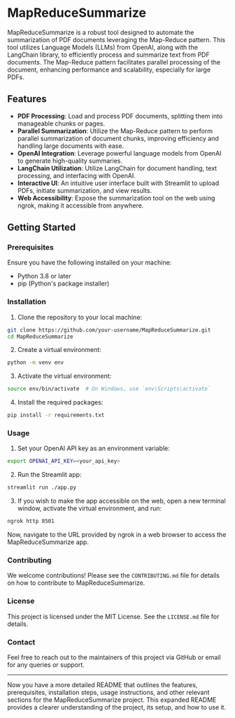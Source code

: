 # MapReduceSummarize

MapReduceSummarize is a robust tool designed to automate the summarization of PDF documents leveraging the Map-Reduce pattern. This tool utilizes Language Models (LLMs) from OpenAI, along with the LangChain library, to efficiently process and summarize text from PDF documents. The Map-Reduce pattern facilitates parallel processing of the document, enhancing performance and scalability, especially for large PDFs.

## Features

- **PDF Processing**: Load and process PDF documents, splitting them into manageable chunks or pages.
- **Parallel Summarization**: Utilize the Map-Reduce pattern to perform parallel summarization of document chunks, improving efficiency and handling large documents with ease.
- **OpenAI Integration**: Leverage powerful language models from OpenAI to generate high-quality summaries.
- **LangChain Utilization**: Utilize LangChain for document handling, text processing, and interfacing with OpenAI.
- **Interactive UI**: An intuitive user interface built with Streamlit to upload PDFs, initiate summarization, and view results.
- **Web Accessibility**: Expose the summarization tool on the web using ngrok, making it accessible from anywhere.

## Getting Started

### Prerequisites

Ensure you have the following installed on your machine:

- Python 3.8 or later
- pip (Python's package installer)

### Installation

1. Clone the repository to your local machine:
```bash
git clone https://github.com/your-username/MapReduceSummarize.git
cd MapReduceSummarize
```

2. Create a virtual environment:
```bash
python -m venv env
```

3. Activate the virtual environment:
```bash
source env/bin/activate  # On Windows, use `env\Scripts\activate`
```

4. Install the required packages:
```bash
pip install -r requirements.txt
```

### Usage

1. Set your OpenAI API key as an environment variable:
```bash
export OPENAI_API_KEY=<your_api_key>
```

2. Run the Streamlit app:
```bash
streamlit run ./app.py
```

3. If you wish to make the app accessible on the web, open a new terminal window, activate the virtual environment, and run:
```bash
ngrok http 8501
```

Now, navigate to the URL provided by ngrok in a web browser to access the MapReduceSummarize app.

### Contributing

We welcome contributions! Please see the `CONTRIBUTING.md` file for details on how to contribute to MapReduceSummarize.

### License

This project is licensed under the MIT License. See the `LICENSE.md` file for details.

### Contact

Feel free to reach out to the maintainers of this project via GitHub or email for any queries or support.

---

Now you have a more detailed README that outlines the features, prerequisites, installation steps, usage instructions, and other relevant sections for the MapReduceSummarize project. This expanded README provides a clearer understanding of the project, its setup, and how to use it.
